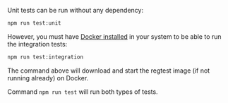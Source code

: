 Unit tests can be run without any dependency:

```bash
npm run test:unit
```

However, you must have [Docker installed](https://docs.docker.com/get-docker/) in your system to be able to run the integration tests:

```bash
npm run test:integration
```
The command above will download and start the regtest image (if not running already) on Docker.

Command `npm run test` will run both types of tests.

